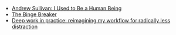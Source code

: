 

* [Andrew Sullivan: I Used to Be a Human Being](http://nymag.com/selectall/2016/09/andrew-sullivan-technology-almost-killed-me.html)
* [The Binge Breaker](http://www.theatlantic.com/magazine/archive/2016/11/the-binge-breaker/501122/)
* [Deep work in practice: reimagining my workflow for radically less distraction](https://alexdenning.com/deep-work-in-practice/)
